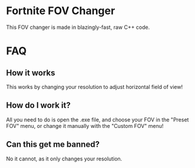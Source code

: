 # Fortnite FOV Changer
This FOV changer is made in blazingly-fast, raw C++ code.

# FAQ
## How it works
This works by changing your resolution to adjust horizontal field of view!

## How do I work it?
All you need to do is open the .exe file, and choose your FOV in the "Preset FOV" menu, or change it manually with the "Custom FOV" menu!

## Can this get me banned?
No it cannot, as it only changes your resolution.

